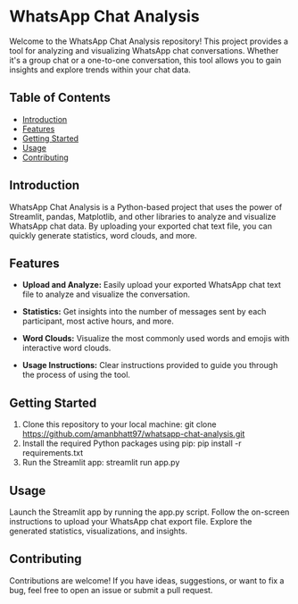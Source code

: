 # WhatsApp Chat Analysis

Welcome to the WhatsApp Chat Analysis repository! This project provides a tool for analyzing and visualizing WhatsApp chat conversations. Whether it's a group chat or a one-to-one conversation, this tool allows you to gain insights and explore trends within your chat data.

## Table of Contents

- [Introduction](#introduction)
- [Features](#features)
- [Getting Started](#getting-started)
- [Usage](#usage)
- [Contributing](#contributing)

## Introduction

WhatsApp Chat Analysis is a Python-based project that uses the power of Streamlit, pandas, Matplotlib, and other libraries to analyze and visualize WhatsApp chat data. By uploading your exported chat text file, you can quickly generate statistics, word clouds, and more.

## Features

- **Upload and Analyze:** Easily upload your exported WhatsApp chat text file to analyze and visualize the conversation.

- **Statistics:** Get insights into the number of messages sent by each participant, most active hours, and more.

- **Word Clouds:** Visualize the most commonly used words and emojis with interactive word clouds.

- **Usage Instructions:** Clear instructions provided to guide you through the process of using the tool.

## Getting Started

1. Clone this repository to your local machine: git clone https://github.com/amanbhatt97/whatsapp-chat-analysis.git
2. Install the required Python packages using pip: pip install -r requirements.txt
3. Run the Streamlit app: streamlit run app.py

## Usage
Launch the Streamlit app by running the app.py script.
Follow the on-screen instructions to upload your WhatsApp chat export file.
Explore the generated statistics, visualizations, and insights.

## Contributing
Contributions are welcome! If you have ideas, suggestions, or want to fix a bug, feel free to open an issue or submit a pull request.

